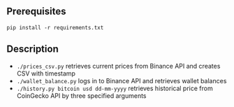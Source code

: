 ## Prerequisites

`pip install -r requirements.txt`

## Description
* `./prices_csv.py` retrieves current prices from Binance API and creates CSV with timestamp
* `./wallet_balance.py` logs in to Binance API and retrieves wallet balances
* `./history.py bitcoin usd dd-mm-yyyy` retrieves historical price from CoinGecko API by three specified arguments
